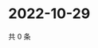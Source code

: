 # 2022-10-29

共 0 条

<!-- BEGIN WEIBO -->
<!-- 最后更新时间 Sat Oct 29 2022 18:18:44 GMT+0800 (China Standard Time) -->

<!-- END WEIBO -->
